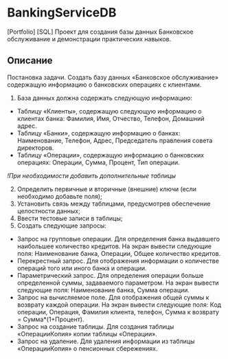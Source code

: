 # BankingServiceDB
[Portfolio] [SQL] Проект для создания базы данных Банковское обслуживание и демонстрации практических навыков.

## Описание
Постановка задачи. Создать базу данных «Банковское обслуживание» содержащую информацию о банковских операциях с клиентами.
1) База данных должна содержать следующую информацию:

- Таблицу «Клиенты», содержащую следующую информацию о клиентах банка: Фамилия, Имя, Отчество, Телефон, Домашний адрес.
- Таблицу «Банки», содержащую информацию о банках: Наименование, Телефон, Адрес, Председатель правления совета директоров.
- Таблицу «Операции», содержащую информацию о банковских операциях: Операции, Сумма, Процент, Тип операции. 

_!При необходимости добавить дополнительные таблицы_

2) Определить первичные и вторичные (внешние) ключи (если необходимо добавьте поля);
3) Установить связь между таблицами, предусмотрев обеспечение целостности данных;
4) Ввести тестовые записи в таблицы;
5) Создать следующие запросы:

- Запрос на групповые операции. Для определения банка выдавшего наибольшее количество кредитов. На экран вывести следующие поля: Наименование банка, Операции, Общее количество кредитов.
- Перекрестный запрос. Для отображения информации о количестве операций того или иного банка и операции.
- Параметрический запрос. Для определения операции больше определенной суммы, задаваемого параметром. На экран вывести следующие поля: Наименование банка, Сумма операции.
- Запрос на вычисляемое поле. Для отображения общей суммы к возврату каждой операции. На экран вывести следующие поля: Код операции, Операция, Фамилия клиента, телефон, Сумма к возврату = Сумма*(1+Процент).
- Запрос на создание таблицы. Для создания таблицы «ОперацииКопия» копии таблицы «Операции».
- Запрос на удаление. Для удаления информации из таблицы «ОперацииКопия» о пенсионных сбережениях.


